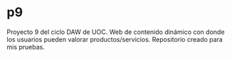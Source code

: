 # p9
Proyecto 9 del ciclo DAW de UOC. Web de contenido dinámico con donde los usuarios pueden valorar productos/servicios.
Repositorio creado para mis pruebas.
